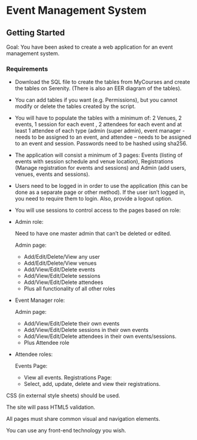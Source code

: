 
# Event Management System
## Getting Started

Goal: You have been asked to create a web application for an event management system. 

### Requirements
- Download the SQL file to create the tables from MyCourses and create the tables on Serenity. (There is also an EER diagram of the tables).

- You can add tables if you want (e.g. Permissions), but you cannot modify or delete the tables created by the script.

- You will have to populate the tables with a minimum of: 2 Venues, 2 events, 1 session for each event , 2 attendees for each event and at least 1 attendee of each type (admin (super admin), event manager - needs to be assigned to an event, and attendee – needs to be assigned to an event and session. Passwords need to be hashed using sha256.

- The application will consist a minimum of 3 pages: Events (listing of events with session schedule and venue location), Registrations (Manage registration for events and sessions) and Admin (add users, venues, events and sessions).

- Users need to be logged in in order to use the application (this can be done as a separate page or other method). If the user isn’t logged in, you need to require them to login. Also, provide a logout option. 

- You will use sessions to control access to the pages based on role:

- Admin role:

  Need to have one master admin that can’t be deleted or edited.
  
  Admin page:
  
   * Add/Edit/Delete/View any user
   * Add/Edit/Delete/View venues
   * Add/View/Edit/Delete events
   * Add/View/Edit/Delete sessions
   * Add/View/Edit/Delete  attendees
   * Plus all functionality of all other roles

- Event Manager role:

  Admin page:
  
    * Add/View/Edit/Delete their own events
    * Add/View/Edit/Delete sessions in their own events
    * Add/View/Edit/Delete attendees in their own events/sessions.
    * Plus Attendee role


- Attendee roles:

   Events Page:	
    * View all events.
   Registrations Page:
    * Select, add, update, delete and view their registrations.

CSS (in external style sheets) should be used.

The site will pass HTML5 validation.

All pages must share common visual and navigation elements.

You can use any front-end technology you wish.

